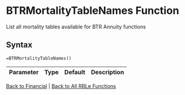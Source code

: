 # BTRMortalityTableNames Function

List all mortality tables available for BTR Annuity functions

## Syntax

```excel
=BTRMortalityTableNames()
```

Parameter | Type | Default | Description
---|---|---|---


[Back to Financial](Readme.md) | [Back to All RBLe Functions](/RBLe/Readme.md#function-documentation)